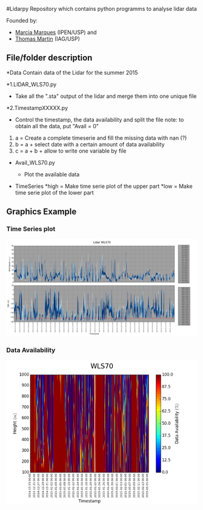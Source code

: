 #Lidarpy
Repository which contains python programms to analyse lidar data

Founded by:
* [Marcia Marques](https://github.com/orgs/LidarUSP/people/MarciaMarques) (IPEN/USP)
and 
* [Thomas Martin](https://github.com/TomCMM) (IAG/USP)

## File/folder description
*Data
   Contain data of the Lidar for the summer 2015

*1.LIDAR_WLS70.py
  * Take all the ".sta" output of the lidar and merge them into one unique file

*2.TimestampXXXXX.py
  * Control the timestamp, the data availability and split the file
note: to obtain all the data, put "Avail = 0"
  1. a = Create a complete timeserie and fill the missing data with nan (?)
  2. b = a + select date with a certain amount of data availability
  3. c = a + b + allow to write one variable by file

* Avail_WLS70.py
  * Plot the available data 

* TimeSeries
  *high = Make time serie plot of the upper part
  *low = Make time serie plot of the lower part

## Graphics Example
### Time Series plot
![alt text](https://github.com/LidarUSP/Lidarpy/blob/master/plot/TimeSeries-high.png "Time Serie plot")

### Data Availability 
![alt text](https://github.com/LidarUSP/Lidarpy/blob/master/plot/Avail_WLS70.png "Availability plot")


